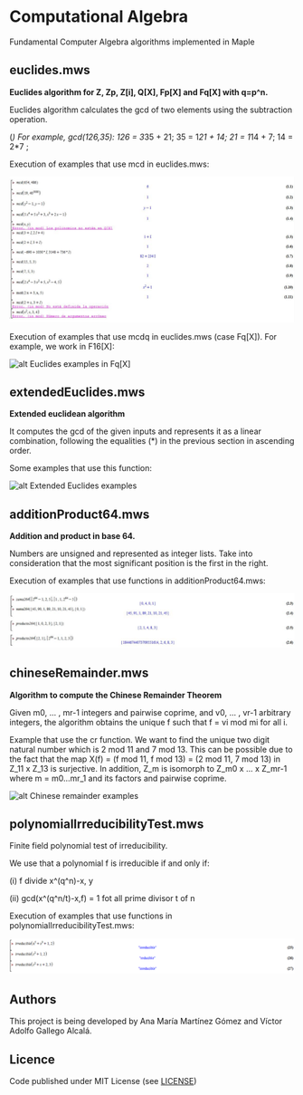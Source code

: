 # Computational Algebra

Fundamental Computer Algebra algorithms implemented in Maple


## euclides.mws


**Euclides algorithm for Z, Zp, Z[i], Q[X], Fp[X] and Fq[X] with q=p^n.**


 Euclides algorithm calculates the gcd of two elements using the subtraction operation.
 
 
(*) For example, gcd(126,35):
126 = 3*35 + 21;
35   = 1*21 + 14;
21   = 1*14 + 7;
14   = 2*7 ;


Execution of examples that use mcd in euclides.mws:

![alt Euclides examples](https://github.com/Ana06/comp-algebra/blob/master/images/euclides.jpg "Euclides examples")


Execution of examples that use mcdq in euclides.mws (case Fq[X]). For example, we work in F16[X]:

![alt Euclides examples in Fq[X]](https://github.com/vicgalle/comp-algebra/blob/master/images/euclidesFq.PNG "Euclides examples in Fq[X]")


## extendedEuclides.mws

**Extended euclidean algorithm**

It computes the gcd of the given inputs and represents it as a linear combination, following the equalities (*) in the previous section in ascending order.

Some examples that use this function:

![alt Extended Euclides examples](https://github.com/vicgalle/comp-algebra/blob/master/images/extendedEuclides.PNG "Extended Euclides examples")


## additionProduct64.mws

**Addition and product in base 64.**

Numbers are unsigned and represented as integer lists. Take into consideration that the most significant position is the first in the right.

Execution of examples that use functions in additionProduct64.mws:

![alt Addition and product in base 64 examples](https://github.com/Ana06/comp-algebra/blob/master/images/additionProduct64.JPG "Addition and product in base 64 examples")
 

## chineseRemainder.mws

**Algorithm to compute the Chinese Remainder Theorem**

Given m0, ... , mr-1 integers and pairwise coprime, and v0, ... , vr-1 arbitrary integers, the algorithm obtains the unique f such that f = vi mod mi for all i.

Example that use the cr function. We want to find the unique two digit natural number which is 2 mod 11 and 7 mod 13. This can be possible due to the fact that the map X(f) = (f mod 11, f mod 13) = (2 mod 11, 7 mod 13) in Z_11 x Z_13 is surjective. In addition, Z_m is isomorph to Z_m0 x ... x Z_mr-1 where m = m0...mr_1 and its factors and pairwise coprime.

![alt Chinese remainder examples](https://github.com/vicgalle/comp-algebra/blob/master/images/chineseRemainder.JPG "Chinese remainder example")


 
## polynomialIrreducibilityTest.mws

Finite field polynomial test of irreducibility.


We use that a polynomial f is irreducible if and only if:

(i) f divide x^(q^n)-x, y

(ii) gcd(x^(q^n/t)-x,f) = 1 fot all prime divisor t of n


Execution of examples that use functions in polynomialIrreducibilityTest.mws:

![alt Finite field polynomial test of irreducibility examples](https://github.com/Ana06/comp-algebra/blob/master/images/polynomialIrreducibilityTest.PNG "Finite field polynomial test of irreducibility examples")

 
## Authors

This project is being developed by Ana María Martínez Gómez and Víctor Adolfo Gallego Alcalá.



## Licence

Code published under MIT License (see [LICENSE](LICENSE))

